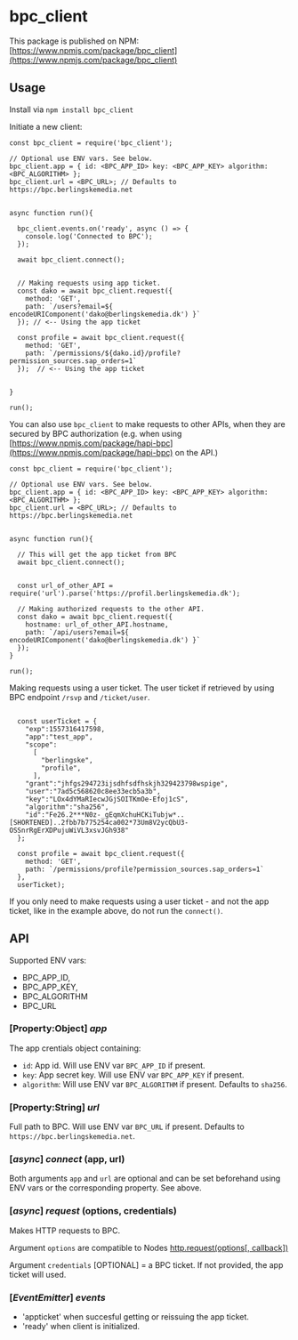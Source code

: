 # bpc_client

This package is published on NPM: [https://www.npmjs.com/package/bpc_client](https://www.npmjs.com/package/bpc_client)

## Usage

Install via `npm install bpc_client`


Initiate a new client:

```
const bpc_client = require('bpc_client');

// Optional use ENV vars. See below.
bpc_client.app = { id: <BPC_APP_ID> key: <BPC_APP_KEY> algorithm: <BPC_ALGORITHM> };
bpc_client.url = <BPC_URL>; // Defaults to https://bpc.berlingskemedia.net


async function run(){

  bpc_client.events.on('ready', async () => {
    console.log('Connected to BPC');
  });

  await bpc_client.connect();


  // Making requests using app ticket.
  const dako = await bpc_client.request({
    method: 'GET',
    path: `/users?email=${ encodeURIComponent('dako@berlingskemedia.dk') }`
  }); // <-- Using the app ticket

  const profile = await bpc_client.request({
    method: 'GET',
    path: `/permissions/${dako.id}/profile?permission_sources.sap_orders=1`
  });  // <-- Using the app ticket


}

run();

```



You can also use `bpc_client` to make requests to other APIs, when they are secured by BPC authorization (e.g. when using [https://www.npmjs.com/package/hapi-bpc](https://www.npmjs.com/package/hapi-bpc) on the API.)

```
const bpc_client = require('bpc_client');

// Optional use ENV vars. See below.
bpc_client.app = { id: <BPC_APP_ID> key: <BPC_APP_KEY> algorithm: <BPC_ALGORITHM> };
bpc_client.url = <BPC_URL>; // Defaults to https://bpc.berlingskemedia.net


async function run(){

  // This will get the app ticket from BPC
  await bpc_client.connect();


  const url_of_other_API = require('url').parse('https://profil.berlingskemedia.dk');

  // Making authorized requests to the other API.
  const dako = await bpc_client.request({
    hostname: url_of_other_API.hostname,
    path: `/api/users?email=${ encodeURIComponent('dako@berlingskemedia.dk') }`
  });
}

run();

```






Making requests using a user ticket.
The user ticket if retrieved by using BPC endpoint `/rsvp` and `/ticket/user`.

```

  const userTicket = {
    "exp":1557316417598,
    "app":"test_app",
    "scope":
      [
        "berlingske",
        "profile",
      ],
    "grant":"jhfgs294723ijsdhfsdfhskjh329423798wspige",
    "user":"7ad5c568620c8ee33ecb5a3b",
    "key":"LOx4dYMaRIecwJGjSOITKmOe-Efoj1cS",
    "algorithm":"sha256",
    "id":"Fe26.2***N0z-_gEqmXchuHCKiTubjw*..[SHORTENED]..2fbb7b775254ca002*73Um8V2ycQbU3-OSSnrRgErXDPujuWiVL3xsvJGh938"
  };

  const profile = await bpc_client.request({
    method: 'GET',
    path: `/permissions/profile?permission_sources.sap_orders=1`
  },
  userTicket);

```

If you only need to make requests using a user ticket - and not the app ticket, like in the example above, do not run the `connect()`.


## API

 Supported ENV vars: 
* BPC_APP_ID,
* BPC_APP_KEY,
* BPC_ALGORITHM
* BPC_URL


### [Property:Object] *app*

The app crentials object containing:

* `id`: App id. Will use ENV var `BPC_APP_ID` if present.
* `key`: App secret key. Will use ENV var `BPC_APP_KEY` if present.
* `algorithm`: Will use ENV var `BPC_ALGORITHM` if present. Defaults to `sha256`.

### [Property:String] *url*

Full path to BPC. Will use ENV var `BPC_URL` if present. Defaults to `https://bpc.berlingskemedia.net`.

### [_async_] *connect* (app, url)

Both arguments `app` and `url` are optional and can be set beforehand using ENV vars or the corresponding property. See above.

### [_async_] *request* (options, credentials)

Makes HTTP requests to BPC.

Argument `options` are compatible to Nodes [http.request(options[, callback])](https://nodejs.org/dist/latest-v8.x/docs/api/http.html#http_http_request_options_callback)

Argument `credentials` [OPTIONAL] = a BPC ticket. If not provided, the app ticket will used.

### [_EventEmitter_] *events*

* 'appticket' when succesful getting or reissuing the app ticket.
* 'ready' when client is initialized.
